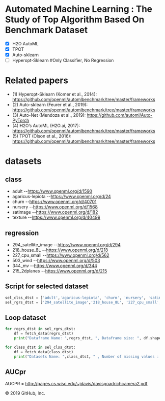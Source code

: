 # Automated Machine Learning : The Study of Top Algorithm Based On Benchmark Dataset


- [x] H2O AutoML
- [x] TPOT
- [x] Auto-sklearn
- [ ] Hyperopt-Sklearn #Only Classifier, No Regression

# Related papers          
- (1) Hyperopt-Sklearn (Komer et al., 2014): https://github.com/openml/automlbenchmark/tree/master/frameworks
- (2) Auto-sklearn (Feurer et al., 2019): https://github.com/openml/automlbenchmark/tree/master/frameworks
- (3) Auto-Net (Mendoza et al., 2019): https://github.com/automl/Auto-PyTorch
- (4) H2O’s AutoML (H2O.ai, 2017): https://github.com/openml/automlbenchmark/tree/master/frameworks
- (5) TPOT (Olson et al., 2016): https://github.com/openml/automlbenchmark/tree/master/frameworks

# datasets
## class 
- adult --https://www.openml.org/d/1590
- agaricus-lepiota --https://www.openml.org/d/24
- churn --https://www.openml.org/d/40701
- nursery --https://www.openml.org/d/1568
- satimage --https://www.openml.org/d/182
- texture --https://www.openml.org/d/40499


## regression
- 294_satellite_image --https://www.openml.org/d/294
- 218_house_8L --https://www.openml.org/d/218
- 227_cpu_small --https://www.openml.org/d/562
- 503_wind --https://www.openml.org/d/503
- 344_mv --https://www.openml.org/d/344
- 215_2dplanes --https://www.openml.org/d/215

## Script for selected dataset
```python
sel_clss_dtst = ['adult','agaricus-lepiota', 'churn', 'nursery', 'satimage','texture']
sel_rgrs_dtst = ['294_satellite_image','218_house_8L', '227_cpu_small', '503_wind', '344_mv','215_2dplanes']
```

## Loop dataset
```python
for regrs_dtst in sel_rgrs_dtst:
    df = fetch_data(regrs_dtst)
    print("Dataframe Name: ",regrs_dtst, ", Dataframe size: ", df.shape)
    
for class_dtst in sel_clss_dtst:
    df = fetch_data(class_dtst)
    print("Datasets Name: ",class_dtst, " , Number of missing values : ", df.isnull().sum().sum())
```

## AUCpr
AUCPR = http://pages.cs.wisc.edu/~jdavis/davisgoadrichcamera2.pdf

© 2019 GitHub, Inc.
